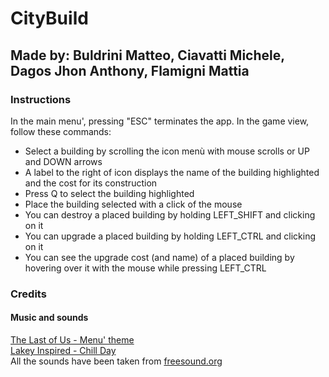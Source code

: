 # CityBuild
## Made by: Buldrini Matteo, Ciavatti Michele, Dagos Jhon Anthony, Flamigni Mattia
### Instructions
In the main menu', pressing "ESC" terminates the app.
In the game view, follow these commands:
- Select a building by scrolling the icon menù with mouse scrolls or UP and DOWN arrows
- A label to the right of icon displays the name of the building highlighted and the cost for its construction
- Press Q to select the building highlighted 
- Place the building selected with a click of the mouse
- You can destroy a placed building by holding LEFT_SHIFT and clicking on it
- You can upgrade a placed building by holding LEFT_CTRL and clicking on it
- You can see the upgrade cost (and name) of a placed building by hovering over it with the mouse while pressing LEFT_CTRL

### Credits
#### Music and sounds
[The Last of Us - Menu' theme](https://www.youtube.com/watch?v=gcnLYrxLlhU)<br>
[Lakey Inspired - Chill Day](https://www.youtube.com/watch?v=23IiqeIw38w)<br>
All the sounds have been taken from [freesound.org](https://freesound.org/)

